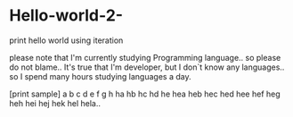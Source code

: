 # Hello-world-2-
print hello world using iteration

please note that I'm currently studying Programming language.. so please do not blame..
It's true that I'm developer, but I don`t know any languages.. so I spend many hours studying languages a day.


[print sample]
a
b
c
d
e
f
g
h
ha
hb
hc
hd
he
hea
heb
hec
hed
hee
hef
heg
heh
hei
hej
hek
hel
hela..
